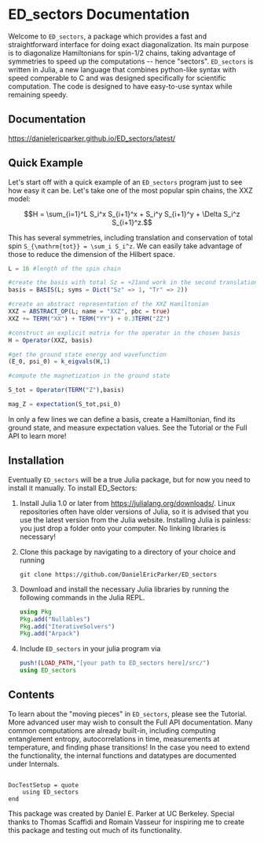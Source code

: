 # ED_sectors Documentation

Welcome to `ED_sectors`, a package which provides a fast and straightforward interface for doing exact diagonalization. Its main purpose is to diagonalize Hamiltonians for spin-1/2 chains, taking advantage of symmetries to speed up the computations -- hence "sectors". `ED_sectors` is written in Julia, a new language that combines python-like syntax with speed comperable to C and was designed specifically for scientific computation. The code is designed to have easy-to-use syntax while remaining speedy.



## Documentation

<https://danielericparker.github.io/ED_sectors/latest/>

## Quick Example

Let's start off with a quick example of an `ED_sectors` program just to see how easy it can be. Let's take one of the most popular spin chains, the XXZ model:
```math
H = \sum_{i=1}^L S_i^x S_{i+1}^x + S_i^y S_{i+1}^y + \Delta S_i^z S_{i+1}^z.
```
This has several symmetries, including translation and conservation of total spin ``S_{\mathrm{tot}} = \sum_i S_i^z``. We can easily take advantage of those to reduce the dimension of the Hilbert space.

```julia
L = 16 #length of the spin chain

#create the basis with total Sz = +21and work in the second translation sector
basis = BASIS(L; syms = Dict("Sz" => 1, "Tr" => 2))

#create an abstract representation of the XXZ Hamiltonian
XXZ = ABSTRACT_OP(L; name = "XXZ", pbc = true)
XXZ += TERM("XX") + TERM("YY") + 0.3TERM("ZZ")

#construct an explicit matrix for the operator in the chosen basis
H = Operator(XXZ, basis)

#get the ground state energy and wavefunction
(E_0, psi_0) = k_eigvals(H,1)

#compute the magnetization in the ground state

S_tot = Operator(TERM("Z"),basis)

mag_Z = expectation(S_tot,psi_0)
```

In only a few lines we can define a basis, create a Hamiltonian, find its ground state, and measure expectation values. See the Tutorial or the Full API to learn more!

## Installation

Eventually `ED_sectors` will be a true Julia package, but for now you need to install it manually. To install ED_Sectors:
1. Install Julia 1.0 or later from <https://julialang.org/downloads/>. Linux repositories often have older versions of Julia, so it is advised that you use the latest version from the Julia website. Installing Julia is painless: you just drop a folder onto your computer. No linking libraries is necessary!

2. Clone this package by navigating to a directory of your choice and running  
   ```
   git clone https://github.com/DanielEricParker/ED_sectors
   ```

3. Download and install the necessary Julia libraries by running the following commands in the Julia REPL.  
   ```julia
   using Pkg
   Pkg.add("Nullables")
   Pkg.add("IterativeSolvers")
   Pkg.add("Arpack")
   ```

4. Include `ED_sectors` in your julia program via  
   ```julia
   push!(LOAD_PATH,"[your path to ED_sectors here]/src/")
   using ED_sectors
   ```

## Contents

To learn about the "moving pieces" in `ED_sectors`, please see the Tutorial. More advanced user may wish to consult the Full API documentation. Many common computations are already built-in, including computing entanglement entropy, autocorrelations in time, measurements at temperature, and finding phase transitions! In the case you need to extend the functionality, the internal functions and datatypes are documented under Internals.


```@contents

```

```@meta
DocTestSetup = quote
	using ED_sectors
end
```


This package was created by Daniel E. Parker at UC Berkeley. Special thanks to Thomas Scaffidi and Romain Vasseur for inspiring me to create this package and testing out much of its functionality.